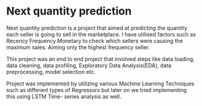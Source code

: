 # Next quantity prediction

Next quantity prediction is a project that aimed at predicting the quantity each seller is going to sell in the marketplace. I have utilised factors such as Recency Frequency Monetary to check which sellers were causing the maximum sales. Aiming only the highest frequency seller.

This project was an end to end project that involved steps like data loading, data cleaning, data profiling, Exploratory Data Analysis(EDA), data preprocessing, model selection etc.

Project was implemented by utilizing various Machine Learning Techniques such as different types of Regressors but later on we tried implementing this using LSTM Time- series analysis as well. 
